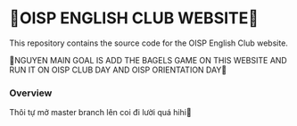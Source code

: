 # 🦄OISP ENGLISH CLUB WEBSITE🦄

This repository contains the source code for the OISP English Club website. 

📍NGUYEN MAIN GOAL IS ADD THE BAGELS GAME ON THIS WEBSITE AND RUN IT ON OISP CLUB DAY AND OISP ORIENTATION DAY📍

### Overview
Thôi tự mở master branch lên coi đi lười quá hihi🤡
